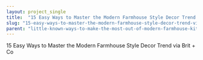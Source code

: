 ```yaml
---
layout: project_single
title:  "15 Easy Ways to Master the Modern Farmhouse Style Decor Trend via Brit + Co"
slug: "15-easy-ways-to-master-the-modern-farmhouse-style-decor-trend-via-brit-co"
parent: "little-known-ways-to-make-the-most-out-of-modern-farmhouse-kitchen"
---
```

15 Easy Ways to Master the Modern Farmhouse Style Decor Trend via Brit + Co